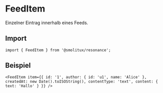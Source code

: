 # FeedItem

Einzelner Eintrag innerhalb eines Feeds.

## Import
```tsx
import { FeedItem } from '@smolitux/resonance';
```

## Beispiel
```tsx
<FeedItem item={{ id: '1', author: { id: 'u1', name: 'Alice' }, createdAt: new Date().toISOString(), contentType: 'text', content: { text: 'Hallo' } }} />
```
